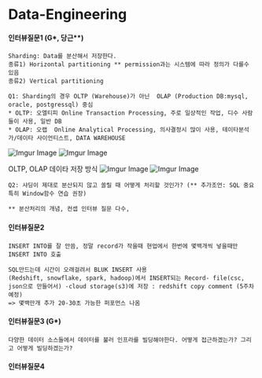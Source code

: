 
# Data-Engineering



#### 인터뷰질문1 (G*, 당근**)
    
    Sharding: Data를 분산해서 저장한다. 
    종류1) Horizontal partitioning ** permission과는 시스템에 따라 정의가 다를수 있음 
    종류2) Vertical partitioning
    
    Q1: Sharding의 경우 OLTP (Warehouse)가 아닌  OLAP (Production DB:mysql, oracle, postgressql) 중심  
    * OLTP: 오엘티피 Online Transaction Processing, 주로 일상적인 작업, 디수 사람들이 사용, 일반 DB
    * OLAP: 오랩  Online Analytical Processing, 의사결정시 많이 사용, 테이타분석가/데이타 사이언티스트, DATA WAREHOUSE
   
   
  ![Imgur Image](https://i.imgur.com/W992ycJ.png)
  ![Imgur Image](https://i.imgur.com/a1b58H0.png)
    
   OLTP, OLAP 데이타 저장 방식
   ![Imgur Image](https://i.imgur.com/fSqmNLm.png)
   ![Imgur Image](https://i.imgur.com/jQlmw9O.png)
   
    Q2: 샤딩이 제대로 분산되지 않고 쏠릴 때 어떻게 처리할 것인가? (** 추가조언: SQL 중요 특히 Window함수 연습 권장)
    
    ** 분산처리의 개념, 컨셉 인터뷰 질문 다수, 


#### 인터뷰질문2
    INSERT INTO를 잘 안씀, 정말 record가 작을때 현업에서 한번에 몇백개씩 넣을때만 INSERT INTO 호출 
    
    SQL만드는데 시간이 오래걸려서 BLUK INSERT 사용
    (Redshift, snowflake, spark, hadoop)에서 INSERT되는 Record- file(csc, json으로 만들어서) -cloud storage(s3)에 저장 : redshift copy comment (5주차 예정)
    => 몇백만개 추가 20-30초 가능한 퍼포먼스 나옴

#### 인터뷰질문3 (G*)
    다양한 데이터 소스들에서 데이터를 불러 인프라를 빌딩해야한다. 어떻게 접근하겠는가? 그리고 어떻게 빌딩하겠는가?

#### 인터뷰질문4 
    

